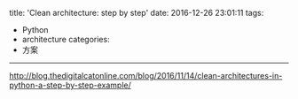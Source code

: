 title: 'Clean architecture: step by step'
date: 2016-12-26 23:01:11
tags:
- Python
- architecture
categories:
- 方案
---

http://blog.thedigitalcatonline.com/blog/2016/11/14/clean-architectures-in-python-a-step-by-step-example/

